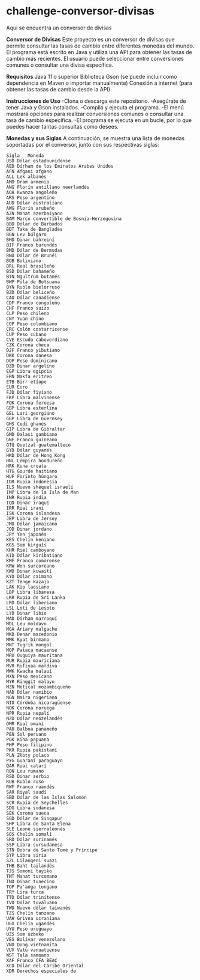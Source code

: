 # challenge-conversor-divisas
Aqui se encuentra un conversor de divisas 

**Conversor de Divisas**
Este proyecto es un conversor de divisas que permite consultar las tasas de cambio entre diferentes monedas del mundo. El programa está escrito en Java y utiliza una API para obtener las tasas de cambio más recientes. El usuario puede seleccionar entre conversiones comunes o consultar una divisa específica.

**Requisitos**
Java 11 o superior
Biblioteca Gson (se puede incluir como dependencia en Maven o importar manualmente)
Conexión a internet (para obtener las tasas de cambio desde la API)

**Instrucciones de Uso**
-Clona o descarga este repositorio.
-Asegúrate de tener Java y Gson instalados.
-Compila y ejecuta el programa.
-El menú mostrará opciones para realizar conversiones comunes o consultar una tasa de cambio específica.
-El programa se ejecuta en un bucle, por lo que puedes hacer tantas consultas como desees.

**Monedas y sus Siglas**
A continuación, se muestra una lista de monedas soportadas por el conversor, junto con sus respectivas siglas:

    Sigla	Moneda
    USD	Dólar estadounidense
    AED	Dírham de los Emiratos Árabes Unidos
    AFN	Afgani afgano
    ALL	Lek albanés
    AMD	Dram armenio
    ANG	Florín antillano neerlandés
    AOA	Kwanza angoleño
    ARS	Peso argentino
    AUD	Dólar australiano
    AWG	Florín arubeño
    AZN	Manat azerbaiyano
    BAM	Marco convertible de Bosnia-Herzegovina
    BBD	Dólar de Barbados
    BDT	Taka de Bangladés
    BGN	Lev búlgaro
    BHD	Dinar bahreiní
    BIF	Franco burundés
    BMD	Dólar de Bermudas
    BND	Dólar de Brunéi
    BOB	Boliviano
    BRL	Real brasileño
    BSD	Dólar bahameño
    BTN	Ngultrum butanés
    BWP	Pula de Botsuana
    BYN	Rublo bielorruso
    BZD	Dólar beliceño
    CAD	Dólar canadiense
    CDF	Franco congoleño
    CHF	Franco suizo
    CLP	Peso chileno
    CNY	Yuan chino
    COP	Peso colombiano
    CRC	Colón costarricense
    CUP	Peso cubano
    CVE	Escudo caboverdiano
    CZK	Corona checa
    DJF	Franco yibutiano
    DKK	Corona danesa
    DOP	Peso dominicano
    DZD	Dinar argelino
    EGP	Libra egipcia
    ERN	Nakfa eritreo
    ETB	Birr etíope
    EUR	Euro
    FJD	Dólar fiyiano
    FKP	Libra malvinense
    FOK	Corona feroesa
    GBP	Libra esterlina
    GEL	Lari georgiano
    GGP	Libra de Guernsey
    GHS	Cedi ghanés
    GIP	Libra de Gibraltar
    GMD	Dalasi gambiano
    GNF	Franco guineano
    GTQ	Quetzal guatemalteco
    GYD	Dólar guyanés
    HKD	Dólar de Hong Kong
    HNL	Lempira hondureño
    HRK	Kuna croata
    HTG	Gourde haitiano
    HUF	Forinto húngaro
    IDR	Rupia indonesia
    ILS	Nuevo shéquel israelí
    IMP	Libra de la Isla de Man
    INR	Rupia india
    IQD	Dinar iraquí
    IRR	Rial iraní
    ISK	Corona islandesa
    JEP	Libra de Jersey
    JMD	Dólar jamaicano
    JOD	Dinar jordano
    JPY	Yen japonés
    KES	Chelín keniano
    KGS	Som kirguís
    KHR	Riel camboyano
    KID	Dólar kiribatiano
    KMF	Franco comorense
    KRW	Won surcoreano
    KWD	Dinar kuwaití
    KYD	Dólar caimano
    KZT	Tenge kazajo
    LAK	Kip laosiano
    LBP	Libra libanesa
    LKR	Rupia de Sri Lanka
    LRD	Dólar liberiano
    LSL	Loti de Lesoto
    LYD	Dinar libio
    MAD	Dírham marroquí
    MDL	Leu moldavo
    MGA	Ariary malgache
    MKD	Denar macedonio
    MMK	Kyat birmano
    MNT	Tugrik mongol
    MOP	Pataca macaense
    MRU	Ouguiya mauritana
    MUR	Rupia mauriciana
    MVR	Rufiyaa maldiva
    MWK	Kwacha malauí
    MXN	Peso mexicano
    MYR	Ringgit malayo
    MZN	Metical mozambiqueño
    NAD	Dólar namibio
    NGN	Naira nigeriana
    NIO	Córdoba nicaragüense
    NOK	Corona noruega
    NPR	Rupia nepalí
    NZD	Dólar neozelandés
    OMR	Rial omaní
    PAB	Balboa panameño
    PEN	Sol peruano
    PGK	Kina papuana
    PHP	Peso filipino
    PKR	Rupia pakistaní
    PLN	Złoty polaco
    PYG	Guaraní paraguayo
    QAR	Rial catarí
    RON	Leu rumano
    RSD	Dinar serbio
    RUB	Rublo ruso
    RWF	Franco ruandés
    SAR	Riyal saudí
    SBD	Dólar de las Islas Salomón
    SCR	Rupia de Seychelles
    SDG	Libra sudanesa
    SEK	Corona sueca
    SGD	Dólar de Singapur
    SHP	Libra de Santa Elena
    SLE	Leone sierraleonés
    SOS	Chelín somalí
    SRD	Dólar surinamés
    SSP	Libra sursudanesa
    STN	Dobra de Santo Tomé y Príncipe
    SYP	Libra siria
    SZL	Lilangeni suazi
    THB	Baht tailandés
    TJS	Somoni tayiko
    TMT	Manat turcomano
    TND	Dinar tunecino
    TOP	Paʻanga tongano
    TRY	Lira turca
    TTD	Dólar trinitense
    TVD	Dólar tuvaluano
    TWD	Nuevo dólar taiwanés
    TZS	Chelín tanzano
    UAH	Grivna ucraniana
    UGX	Chelín ugandés
    UYU	Peso uruguayo
    UZS	Som uzbeko
    VES	Bolívar venezolano
    VND	Dong vietnamita
    VUV	Vatu vanuatuense
    WST	Tala samoano
    XAF	Franco CFA BEAC
    XCD	Dólar del Caribe Oriental
    XDR	Derechos especiales de
